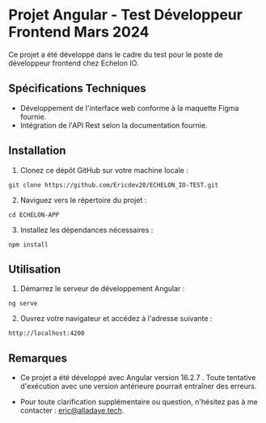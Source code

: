 # Projet Angular - Test Développeur Frontend Mars 2024

Ce projet a été développé dans le cadre du test pour le poste de développeur frontend chez Echelon IO.

## Spécifications Techniques

- Développement de l'interface web conforme à la maquette Figma fournie.
- Intégration de l'API Rest selon la documentation fournie.

## Installation

1. Clonez ce dépôt GitHub sur votre machine locale :

```
git clone https://github.com/Ericdev20/ECHELON_IO-TEST.git

```

2. Naviguez vers le répertoire du projet :

```
cd ECHELON-APP
```

3. Installez les dépendances nécessaires :

```
npm install
```

## Utilisation

1. Démarrez le serveur de développement Angular :

```
ng serve
```

2. Ouvrez votre navigateur et accédez à l'adresse suivante :

```
http://localhost:4200

```

## Remarques

- Ce projet a été développé avec Angular version 16.2.7 . Toute tentative d'exécution avec une version antérieure pourrait entraîner des erreurs.

- Pour toute clarification supplémentaire ou question, n'hésitez pas à me contacter : eric@alladaye.tech.
